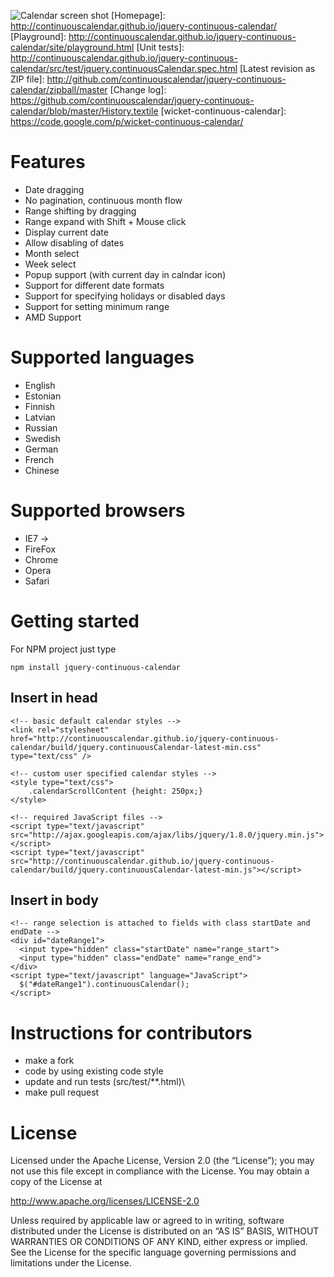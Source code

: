 ![Calendar screen shot](http://continuouscalendar.github.io/jquery-continuous-calendar/site/calendar.png)
[Homepage]: http://continuouscalendar.github.io/jquery-continuous-calendar/
[Playground]: http://continuouscalendar.github.io/jquery-continuous-calendar/site/playground.html
[Unit tests]: http://continuouscalendar.github.io/jquery-continuous-calendar/src/test/jquery.continuousCalendar.spec.html
[Latest revision as ZIP file]: http://github.com/continuouscalendar/jquery-continuous-calendar/zipball/master
[Change log]: https://github.com/continuouscalendar/jquery-continuous-calendar/blob/master/History.textile
[wicket-continuous-calendar]: https://code.google.com/p/wicket-continuous-calendar/

Features
========

-   Date dragging
-   No pagination, continuous month flow
-   Range shifting by dragging
-   Range expand with Shift + Mouse click
-   Display current date
-   Allow disabling of dates
-   Month select
-   Week select
-   Popup support (with current day in calndar icon)
-   Support for different date formats
-   Support for specifying holidays or disabled days
-   Support for setting minimum range
-   AMD Support

Supported languages
===================

-   English
-   Estonian
-   Finnish
-   Latvian
-   Russian
-   Swedish
-   German
-   French
-   Chinese


Supported browsers
==================

-   IE7 -\>
-   FireFox
-   Chrome
-   Opera
-   Safari

Getting started
===============

For NPM project just type

	npm install jquery-continuous-calendar

Insert in head
--------------

	<!-- basic default calendar styles -->
	<link rel="stylesheet" href="http://continuouscalendar.github.io/jquery-continuous-calendar/build/jquery.continuousCalendar-latest-min.css" type="text/css" />

	<!-- custom user specified calendar styles -->
	<style type="text/css">
	    .calendarScrollContent {height: 250px;}
	</style>

	<!-- required JavaScript files -->
	<script type="text/javascript" src="http://ajax.googleapis.com/ajax/libs/jquery/1.8.0/jquery.min.js"></script>
	<script type="text/javascript" src="http://continuouscalendar.github.io/jquery-continuous-calendar/build/jquery.continuousCalendar-latest-min.js"></script>

Insert in body
--------------

	<!-- range selection is attached to fields with class startDate and endDate -->
	<div id="dateRange1">
  	  <input type="hidden" class="startDate" name="range_start">
  	  <input type="hidden" class="endDate" name="range_end">
	</div>
	<script type="text/javascript" language="JavaScript">
  	  $("#dateRange1").continuousCalendar();
	</script>


Instructions for contributors
=============================

-   make a fork
-   code by using existing code style
-   update and run tests (src/test/**.html)\
-   make pull request

License
=======

Licensed under the Apache License, Version 2.0 (the “License”); you may not use this file except in compliance with the License. You may obtain a copy of the License at

http://www.apache.org/licenses/LICENSE-2.0

Unless required by applicable law or agreed to in writing, software distributed under the License is distributed on an “AS IS” BASIS, WITHOUT WARRANTIES OR CONDITIONS OF ANY KIND, either express or implied. See the License for the specific language governing permissions and limitations under the License.
